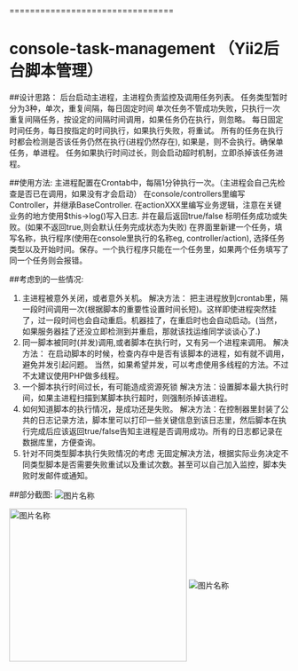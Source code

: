 
================================
# console-task-management （Yii2后台脚本管理）

##设计思路： 
后台启动主进程，主进程负责监控及调用任务列表。
任务类型暂时分为3种，单次，重复间隔，每日固定时间
单次任务不管成功失败，只执行一次
重复间隔任务，按设定的间隔时间调用，如果任务仍在执行，则忽略。
每日固定时间任务，每日按指定的时间执行，如果执行失败，将重试。
所有的任务在执行时都会检测是否该任务仍然在执行(进程仍然存在), 如果是，则不会执行。确保单任务，单进程。
任务如果执行时间过长，则会启动超时机制，立即杀掉该任务进程。

##使用方法:
主进程配置在Crontab中，每隔1分钟执行一次。（主进程会自己先检查是否已在调用，如果没有才会启动）
在console/controllers里编写Controller，并继承BaseController.
在actionXXX里编写业务逻辑，注意在关键业务的地方使用$this->log()写入日志. 并在最后返回true/false 标明任务成功或失败。(如果不返回true,则会默认任务完成状态为失败)
在界面里新建一个任务，填写名称，执行程序(使用在console里执行的名称eg, controller/action), 选择任务类型以及开始时间。保存。一个执行程序只能在一个任务里，如果两个任务填写了同一个任务则会报错。

##考虑到的一些情况:
1. 主进程被意外关闭，或者意外关机。 
解决方法： 把主进程放到crontab里，隔一段时间调用一次(根据脚本的重要性设置时间长短)。这样即使进程突然挂了，过一段时间也会自动重启。机器挂了，在重启时也会自动启动。(当然，如果服务器挂了还没立即检测到并重启，那就该找运维同学谈谈心了.)
2. 同一脚本被同时(并发)调用,或者脚本在执行时，又有另一个进程来调用。
解决方法： 在启动脚本的时候，检查内存中是否有该脚本的进程，如有就不调用，避免并发引起问题。
当然，如果希望并发，可以考虑使用多线程的方法。不过不太建议使用PHP做多线程。
3. 一个脚本执行时间过长，有可能造成资源死锁
解决方法：设置脚本最大执行时间，如果主进程扫描到某脚本执行超时，则强制杀掉该进程。
4. 如何知道脚本的执行情况，是成功还是失败。
解决方法：在控制器里封装了公共的日志记录方法，脚本里可以打印一些关键信息到该日志里，然后脚本在执行完成后应该返回true/false告知主进程是否调用成功。所有的日志都记录在数据库里，方便查询。
5. 针对不同类型脚本执行失败情况的考虑
无固定解决方法，根据实际业务决定不同类型脚本是否需要失败重试以及重试次数。甚至可以自己加入监控，脚本失败时发邮件或通知。


##部分截图:
<img src="https://github.com/leonlee985/console-task-management/blob/master/img/index.png" alt="图片名称" align=center />

<img src="https://github.com/leonlee985/console-task-management/blob/master/img/new.png"  width = "320" height = "276" alt="图片名称" align=center />

<img src="https://github.com/leonlee985/console-task-management/blob/master/img/console-log.png" alt="图片名称" align=center />
